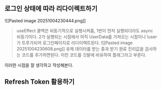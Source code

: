 ## 로그인 상태에 따라 리다이렉트하기
![[Pasted image 20251004230444.png]]
> useEffect 콜백은 비동기적으로  실행시켜줌, 1번이 먼저 실행되더라도 async 비동기이다.
> 2가 실행되는 시점에서 아직 UserData를 가져오는 시점이니 !user가 트루가되어 로그인페이지로 리다이렉트된다.
![[Pasted image 20251004230608.png]]
유제 데이터를 받는 중과 받기 완료 진리값을 검사하는 코드를 추가하면된다.
이런 코드를 깃발에 비유하여 플래그라고 부른다.

이러한 시점을  잘 생각하고 작성해본다.

## Refresh Token 활용하기

